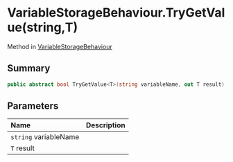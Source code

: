 # VariableStorageBehaviour.TryGetValue(string,T)

Method in [VariableStorageBehaviour](/api/csharp/yarn.unity.variablestoragebehaviour.md)

## Summary



```csharp
public abstract bool TryGetValue<T>(string variableName, out T result);
```

## Parameters

|Name|Description|
|:---|:---|
|`string` variableName||
|`T` result||

